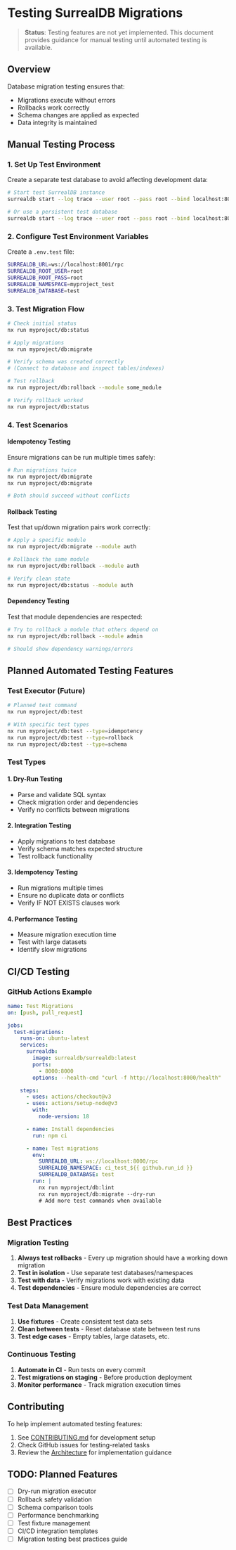 # Testing SurrealDB Migrations

> **Status**: Testing features are not yet implemented. This document provides
> guidance for manual testing until automated testing is available.

## Overview

Database migration testing ensures that:

- Migrations execute without errors
- Rollbacks work correctly
- Schema changes are applied as expected
- Data integrity is maintained

## Manual Testing Process

### 1. Set Up Test Environment

Create a separate test database to avoid affecting development data:

```bash
# Start test SurrealDB instance
surrealdb start --log trace --user root --pass root --bind localhost:8001 memory

# Or use a persistent test database
surrealdb start --log trace --user root --pass root --bind localhost:8001 file://test.db
```

### 2. Configure Test Environment Variables

Create a `.env.test` file:

```bash
SURREALDB_URL=ws://localhost:8001/rpc
SURREALDB_ROOT_USER=root
SURREALDB_ROOT_PASS=root
SURREALDB_NAMESPACE=myproject_test
SURREALDB_DATABASE=test
```

### 3. Test Migration Flow

```bash
# Check initial status
nx run myproject/db:status

# Apply migrations
nx run myproject/db:migrate

# Verify schema was created correctly
# (Connect to database and inspect tables/indexes)

# Test rollback
nx run myproject/db:rollback --module some_module

# Verify rollback worked
nx run myproject/db:status
```

### 4. Test Scenarios

#### Idempotency Testing

Ensure migrations can be run multiple times safely:

```bash
# Run migrations twice
nx run myproject/db:migrate
nx run myproject/db:migrate

# Both should succeed without conflicts
```

#### Rollback Testing

Test that up/down migration pairs work correctly:

```bash
# Apply a specific module
nx run myproject/db:migrate --module auth

# Rollback the same module
nx run myproject/db:rollback --module auth

# Verify clean state
nx run myproject/db:status --module auth
```

#### Dependency Testing

Test that module dependencies are respected:

```bash
# Try to rollback a module that others depend on
nx run myproject/db:rollback --module admin

# Should show dependency warnings/errors
```

## Planned Automated Testing Features

### Test Executor (Future)

```bash
# Planned test command
nx run myproject/db:test

# With specific test types
nx run myproject/db:test --type=idempotency
nx run myproject/db:test --type=rollback
nx run myproject/db:test --type=schema
```

### Test Types

#### 1. Dry-Run Testing

- Parse and validate SQL syntax
- Check migration order and dependencies
- Verify no conflicts between migrations

#### 2. Integration Testing

- Apply migrations to test database
- Verify schema matches expected structure
- Test rollback functionality

#### 3. Idempotency Testing

- Run migrations multiple times
- Ensure no duplicate data or conflicts
- Verify IF NOT EXISTS clauses work

#### 4. Performance Testing

- Measure migration execution time
- Test with large datasets
- Identify slow migrations

## CI/CD Testing

### GitHub Actions Example

```yaml
name: Test Migrations
on: [push, pull_request]

jobs:
  test-migrations:
    runs-on: ubuntu-latest
    services:
      surrealdb:
        image: surrealdb/surrealdb:latest
        ports:
          - 8000:8000
        options: --health-cmd "curl -f http://localhost:8000/health"

    steps:
      - uses: actions/checkout@v3
      - uses: actions/setup-node@v3
        with:
          node-version: 18

      - name: Install dependencies
        run: npm ci

      - name: Test migrations
        env:
          SURREALDB_URL: ws://localhost:8000/rpc
          SURREALDB_NAMESPACE: ci_test_${{ github.run_id }}
          SURREALDB_DATABASE: test
        run: |
          nx run myproject/db:lint
          nx run myproject/db:migrate --dry-run
          # Add more test commands when available
```

## Best Practices

### Migration Testing

1. **Always test rollbacks** - Every up migration should have a working down
   migration
2. **Test in isolation** - Use separate test databases/namespaces
3. **Test with data** - Verify migrations work with existing data
4. **Test dependencies** - Ensure module dependencies are correct

### Test Data Management

1. **Use fixtures** - Create consistent test data sets
2. **Clean between tests** - Reset database state between test runs
3. **Test edge cases** - Empty tables, large datasets, etc.

### Continuous Testing

1. **Automate in CI** - Run tests on every commit
2. **Test migrations on staging** - Before production deployment
3. **Monitor performance** - Track migration execution times

## Contributing

To help implement automated testing features:

1. See [CONTRIBUTING.md](./CONTRIBUTING.md) for development setup
2. Check GitHub issues for testing-related tasks
3. Review the [Architecture](../ARCHITECTURE.md) for implementation guidance

## TODO: Planned Features

- [ ] Dry-run migration executor
- [ ] Rollback safety validation
- [ ] Schema comparison tools
- [ ] Performance benchmarking
- [ ] Test fixture management
- [ ] CI/CD integration templates
- [ ] Migration testing best practices guide
